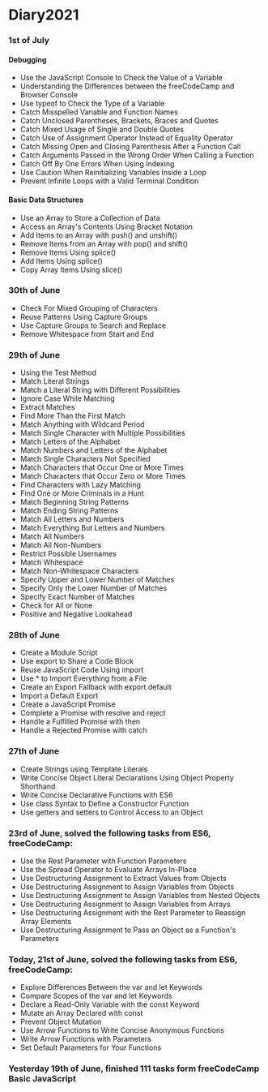 # Diary2021
### 1st of July
#### Debugging 
- Use the JavaScript Console to Check the Value of a Variable
- Understanding the Differences between the freeCodeCamp and Browser Console
- Use typeof to Check the Type of a Variable
- Catch Misspelled Variable and Function Names
- Catch Unclosed Parentheses, Brackets, Braces and Quotes
- Catch Mixed Usage of Single and Double Quotes
- Catch Use of Assignment Operator Instead of Equality Operator
- Catch Missing Open and Closing Parenthesis After a Function Call
- Catch Arguments Passed in the Wrong Order When Calling a Function
- Catch Off By One Errors When Using Indexing
- Use Caution When Reinitializing Variables Inside a Loop
- Prevent Infinite Loops with a Valid Terminal Condition

#### Basic Data Structures
- Use an Array to Store a Collection of Data
- Access an Array's Contents Using Bracket Notation
- Add Items to an Array with push() and unshift()
- Remove Items from an Array with pop() and shift()
- Remove Items Using splice()
- Add Items Using splice()
- Copy Array Items Using slice()

### 30th of June
- Check For Mixed Grouping of Characters
- Reuse Patterns Using Capture Groups
- Use Capture Groups to Search and Replace
- Remove Whitespace from Start and End

### 29th of June
- Using the Test Method
- Match Literal Strings
- Match a Literal String with Different Possibilities
- Ignore Case While Matching
- Extract Matches
- Find More Than the First Match
- Match Anything with Wildcard Period
- Match Single Character with Multiple Possibilities
- Match Letters of the Alphabet
- Match Numbers and Letters of the Alphabet
- Match Single Characters Not Specified
- Match Characters that Occur One or More Times
- Match Characters that Occur Zero or More Times
- Find Characters with Lazy Matching
- Find One or More Criminals in a Hunt
- Match Beginning String Patterns
- Match Ending String Patterns
- Match All Letters and Numbers
- Match Everything But Letters and Numbers
- Match All Numbers
- Match All Non-Numbers
- Restrict Possible Usernames
- Match Whitespace
- Match Non-Whitespace Characters
- Specify Upper and Lower Number of Matches
- Specify Only the Lower Number of Matches
- Specify Exact Number of Matches
- Check for All or None
- Positive and Negative Lookahead

### 28th of June
- Create a Module Script
- Use export to Share a Code Block
- Reuse JavaScript Code Using import
- Use * to Import Everything from a File
- Create an Export Fallback with export default
- Import a Default Export
- Create a JavaScript Promise
- Complete a Promise with resolve and reject
- Handle a Fulfilled Promise with then
- Handle a Rejected Promise with catch

### 27th of June
- Create Strings using Template Literals
- Write Concise Object Literal Declarations Using Object Property Shorthand
- Write Concise Declarative Functions with ES6
- Use class Syntax to Define a Constructor Function
- Use getters and setters to Control Access to an Object

### 23rd of June, solved the following tasks from ES6, freeCodeCamp:
- Use the Rest Parameter with Function Parameters
- Use the Spread Operator to Evaluate Arrays In-Place
- Use Destructuring Assignment to Extract Values from Objects
- Use Destructuring Assignment to Assign Variables from Objects
- Use Destructuring Assignment to Assign Variables from Nested Objects
- Use Destructuring Assignment to Assign Variables from Arrays
- Use Destructuring Assignment with the Rest Parameter to Reassign Array Elements
- Use Destructuring Assignment to Pass an Object as a Function's Parameters


### Today, 21st of June, solved the following tasks from ES6, freeCodeCamp:
- Explore Differences Between the var and let Keywords
- Compare Scopes of the var and let Keywords
- Declare a Read-Only Variable with the const Keyword
- Mutate an Array Declared with const
- Prevent Object Mutation
- Use Arrow Functions to Write Concise Anonymous Functions
- Write Arrow Functions with Parameters
- Set Default Parameters for Your Functions


### Yesterday 19th of June, finished 111 tasks form freeCodeCamp Basic JavaScript

